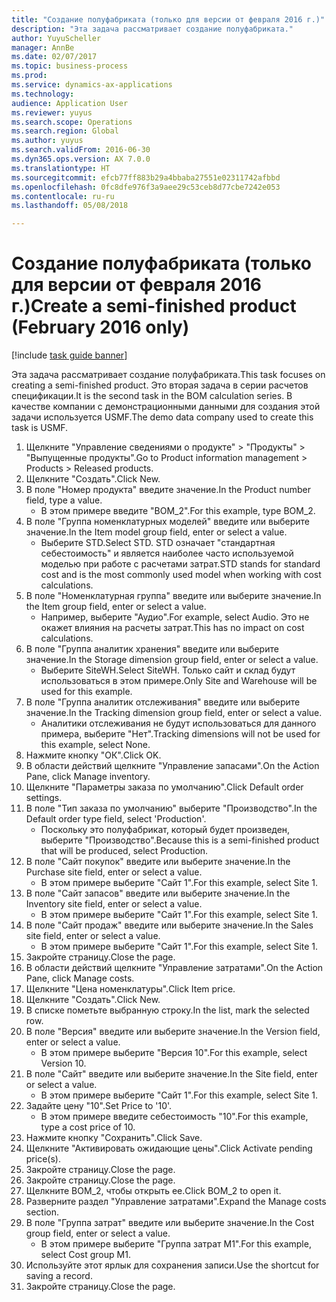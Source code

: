 ```yaml
--- 
title: "Создание полуфабриката (только для версии от февраля 2016 г.)"
description: "Эта задача рассматривает создание полуфабриката."
author: YuyuScheller
manager: AnnBe
ms.date: 02/07/2017
ms.topic: business-process
ms.prod: 
ms.service: dynamics-ax-applications
ms.technology: 
audience: Application User
ms.reviewer: yuyus
ms.search.scope: Operations
ms.search.region: Global
ms.author: yuyus
ms.search.validFrom: 2016-06-30
ms.dyn365.ops.version: AX 7.0.0
ms.translationtype: HT
ms.sourcegitcommit: efcb77ff883b29a4bbaba27551e02311742afbbd
ms.openlocfilehash: 0fc8dfe976f3a9aee29c53ceb8d77cbe7242e053
ms.contentlocale: ru-ru
ms.lasthandoff: 05/08/2018

---
```

# <a name="create-a-semi-finished-product-february-2016-only"></a><span data-ttu-id="034bb-103">Создание полуфабриката (только для версии от февраля 2016 г.)</span><span class="sxs-lookup"><span data-stu-id="034bb-103">Create a semi-finished product (February 2016 only)</span></span>

[!include [task guide banner](../../includes/task-guide-banner.md)]

<span data-ttu-id="034bb-104">Эта задача рассматривает создание полуфабриката.</span><span class="sxs-lookup"><span data-stu-id="034bb-104">This task focuses on creating a semi-finished product.</span></span> <span data-ttu-id="034bb-105">Это вторая задача в серии расчетов спецификации.</span><span class="sxs-lookup"><span data-stu-id="034bb-105">It is the second task in the BOM calculation series.</span></span> <span data-ttu-id="034bb-106">В качестве компании с демонстрационными данными для создания этой задачи используется USMF.</span><span class="sxs-lookup"><span data-stu-id="034bb-106">The demo data company used to create this task is USMF.</span></span>

1. <span data-ttu-id="034bb-107">Щелкните "Управление сведениями о продукте" > "Продукты" > "Выпущенные продукты".</span><span class="sxs-lookup"><span data-stu-id="034bb-107">Go to Product information management > Products > Released products.</span></span>
2. <span data-ttu-id="034bb-108">Щелкните "Создать".</span><span class="sxs-lookup"><span data-stu-id="034bb-108">Click New.</span></span>
3. <span data-ttu-id="034bb-109">В поле "Номер продукта" введите значение.</span><span class="sxs-lookup"><span data-stu-id="034bb-109">In the Product number field, type a value.</span></span>
    * <span data-ttu-id="034bb-110">В этом примере введите "BOM_2".</span><span class="sxs-lookup"><span data-stu-id="034bb-110">For this example, type BOM_2.</span></span>  
4. <span data-ttu-id="034bb-111">В поле "Группа номенклатурных моделей" введите или выберите значение.</span><span class="sxs-lookup"><span data-stu-id="034bb-111">In the Item model group field, enter or select a value.</span></span>
    * <span data-ttu-id="034bb-112">Выберите STD.</span><span class="sxs-lookup"><span data-stu-id="034bb-112">Select STD.</span></span> <span data-ttu-id="034bb-113">STD означает "стандартная себестоимость" и является наиболее часто используемой моделью при работе с расчетами затрат.</span><span class="sxs-lookup"><span data-stu-id="034bb-113">STD stands for standard cost and is the most commonly used model when working with cost calculations.</span></span>  
5. <span data-ttu-id="034bb-114">В поле "Номенклатурная группа" введите или выберите значение.</span><span class="sxs-lookup"><span data-stu-id="034bb-114">In the Item group field, enter or select a value.</span></span>
    * <span data-ttu-id="034bb-115">Например, выберите "Аудио".</span><span class="sxs-lookup"><span data-stu-id="034bb-115">For example, select Audio.</span></span> <span data-ttu-id="034bb-116">Это не окажет влияния на расчеты затрат.</span><span class="sxs-lookup"><span data-stu-id="034bb-116">This has no impact on cost calculations.</span></span>  
6. <span data-ttu-id="034bb-117">В поле "Группа аналитик хранения" введите или выберите значение.</span><span class="sxs-lookup"><span data-stu-id="034bb-117">In the Storage dimension group field, enter or select a value.</span></span>
    * <span data-ttu-id="034bb-118">Выберите SiteWH.</span><span class="sxs-lookup"><span data-stu-id="034bb-118">Select SiteWH.</span></span> <span data-ttu-id="034bb-119">Только сайт и склад будут использоваться в этом примере.</span><span class="sxs-lookup"><span data-stu-id="034bb-119">Only Site and Warehouse will be used for this example.</span></span>  
7. <span data-ttu-id="034bb-120">В поле "Группа аналитик отслеживания" введите или выберите значение.</span><span class="sxs-lookup"><span data-stu-id="034bb-120">In the Tracking dimension group field, enter or select a value.</span></span>
    * <span data-ttu-id="034bb-121">Аналитики отслеживания не будут использоваться для данного примера, выберите "Нет".</span><span class="sxs-lookup"><span data-stu-id="034bb-121">Tracking dimensions will not be used for this example, select None.</span></span>  
8. <span data-ttu-id="034bb-122">Нажмите кнопку "OК".</span><span class="sxs-lookup"><span data-stu-id="034bb-122">Click OK.</span></span>
9. <span data-ttu-id="034bb-123">В области действий щелкните "Управление запасами".</span><span class="sxs-lookup"><span data-stu-id="034bb-123">On the Action Pane, click Manage inventory.</span></span>
10. <span data-ttu-id="034bb-124">Щелкните "Параметры заказа по умолчанию".</span><span class="sxs-lookup"><span data-stu-id="034bb-124">Click Default order settings.</span></span>
11. <span data-ttu-id="034bb-125">В поле "Тип заказа по умолчанию" выберите "Производство".</span><span class="sxs-lookup"><span data-stu-id="034bb-125">In the Default order type field, select 'Production'.</span></span>
    * <span data-ttu-id="034bb-126">Поскольку это полуфабрикат, который будет произведен, выберите "Производство".</span><span class="sxs-lookup"><span data-stu-id="034bb-126">Because this is a semi-finished product that will be produced, select Production.</span></span>  
12. <span data-ttu-id="034bb-127">В поле "Сайт покупок" введите или выберите значение.</span><span class="sxs-lookup"><span data-stu-id="034bb-127">In the Purchase site field, enter or select a value.</span></span>
    * <span data-ttu-id="034bb-128">В этом примере выберите "Cайт 1".</span><span class="sxs-lookup"><span data-stu-id="034bb-128">For this example, select Site 1.</span></span>  
13. <span data-ttu-id="034bb-129">В поле "Сайт запасов" введите или выберите значение.</span><span class="sxs-lookup"><span data-stu-id="034bb-129">In the Inventory site field, enter or select a value.</span></span>
    * <span data-ttu-id="034bb-130">В этом примере выберите "Cайт 1".</span><span class="sxs-lookup"><span data-stu-id="034bb-130">For this example, select Site 1.</span></span>  
14. <span data-ttu-id="034bb-131">В поле "Сайт продаж" введите или выберите значение.</span><span class="sxs-lookup"><span data-stu-id="034bb-131">In the Sales site field, enter or select a value.</span></span>
    * <span data-ttu-id="034bb-132">В этом примере выберите "Cайт 1".</span><span class="sxs-lookup"><span data-stu-id="034bb-132">For this example, select Site 1.</span></span>  
15. <span data-ttu-id="034bb-133">Закройте страницу.</span><span class="sxs-lookup"><span data-stu-id="034bb-133">Close the page.</span></span>
16. <span data-ttu-id="034bb-134">В области действий щелкните "Управление затратами".</span><span class="sxs-lookup"><span data-stu-id="034bb-134">On the Action Pane, click Manage costs.</span></span>
17. <span data-ttu-id="034bb-135">Щелкните "Цена номенклатуры".</span><span class="sxs-lookup"><span data-stu-id="034bb-135">Click Item price.</span></span>
18. <span data-ttu-id="034bb-136">Щелкните "Создать".</span><span class="sxs-lookup"><span data-stu-id="034bb-136">Click New.</span></span>
19. <span data-ttu-id="034bb-137">В списке пометьте выбранную строку.</span><span class="sxs-lookup"><span data-stu-id="034bb-137">In the list, mark the selected row.</span></span>
20. <span data-ttu-id="034bb-138">В поле "Версия" введите или выберите значение.</span><span class="sxs-lookup"><span data-stu-id="034bb-138">In the Version field, enter or select a value.</span></span>
    * <span data-ttu-id="034bb-139">В этом примере выберите "Версия 10".</span><span class="sxs-lookup"><span data-stu-id="034bb-139">For this example, select Version 10.</span></span>  
21. <span data-ttu-id="034bb-140">В поле "Сайт" введите или выберите значение.</span><span class="sxs-lookup"><span data-stu-id="034bb-140">In the Site field, enter or select a value.</span></span>
    * <span data-ttu-id="034bb-141">В этом примере выберите "Cайт 1".</span><span class="sxs-lookup"><span data-stu-id="034bb-141">For this example, select Site 1.</span></span>  
22. <span data-ttu-id="034bb-142">Задайте цену "10".</span><span class="sxs-lookup"><span data-stu-id="034bb-142">Set Price to '10'.</span></span>
    * <span data-ttu-id="034bb-143">В этом примере введите себестоимость "10".</span><span class="sxs-lookup"><span data-stu-id="034bb-143">For this example, type a cost price of 10.</span></span>  
23. <span data-ttu-id="034bb-144">Нажмите кнопку "Сохранить".</span><span class="sxs-lookup"><span data-stu-id="034bb-144">Click Save.</span></span>
24. <span data-ttu-id="034bb-145">Щелкните "Активировать ожидающие цены".</span><span class="sxs-lookup"><span data-stu-id="034bb-145">Click Activate pending price(s).</span></span>
25. <span data-ttu-id="034bb-146">Закройте страницу.</span><span class="sxs-lookup"><span data-stu-id="034bb-146">Close the page.</span></span>
26. <span data-ttu-id="034bb-147">Закройте страницу.</span><span class="sxs-lookup"><span data-stu-id="034bb-147">Close the page.</span></span>
27. <span data-ttu-id="034bb-148">Щелкните BOM_2, чтобы открыть ее.</span><span class="sxs-lookup"><span data-stu-id="034bb-148">Click BOM_2 to open it.</span></span>
28. <span data-ttu-id="034bb-149">Разверните раздел "Управление затратами".</span><span class="sxs-lookup"><span data-stu-id="034bb-149">Expand the Manage costs section.</span></span>
29. <span data-ttu-id="034bb-150">В поле "Группа затрат" введите или выберите значение.</span><span class="sxs-lookup"><span data-stu-id="034bb-150">In the Cost group field, enter or select a value.</span></span>
    * <span data-ttu-id="034bb-151">В этом примере выберите "Группа затрат M1".</span><span class="sxs-lookup"><span data-stu-id="034bb-151">For this example, select Cost group M1.</span></span>  
30. <span data-ttu-id="034bb-152">Используйте этот ярлык для сохранения записи.</span><span class="sxs-lookup"><span data-stu-id="034bb-152">Use the shortcut for saving a record.</span></span>
31. <span data-ttu-id="034bb-153">Закройте страницу.</span><span class="sxs-lookup"><span data-stu-id="034bb-153">Close the page.</span></span>


